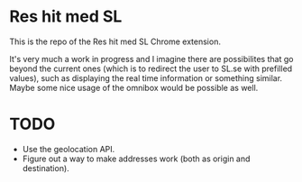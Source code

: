 Res hit med SL
================================================
This is the repo of the Res hit med SL Chrome extension. 

It's very much a work in progress and I imagine there are possibilites that go beyond the current ones (which is to redirect the user to SL.se with prefilled values), such as displaying the real time information or something similar. Maybe some nice usage of the omnibox would be possible as well.

TODO
===============================================
- Use the geolocation API.
- Figure out a way to make addresses work (both as origin and destination).
